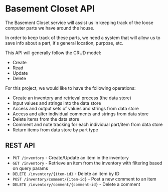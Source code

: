 # Basement Closet API

The Basement Closet service will assist us in keeping track of the loose computer parts we have around the house.

In order to keep track of these parts, we need a system that will allow us to save info about a part, it's general location, purpose, etc.

This API will generally follow the CRUD model:
- Create
- Read
- Update
- Delete

For this project, we would like to have the following operations:

- Create an inventory and retrieval process (the data store)
- Input values and strings into the data store
- Access and output sets of values and strings from data store
- Access and alter individual comments and strings from data store
- Delete items from the data store
- Comment and note tracking for each individual part/item from data store
- Return items from data store by part type

## REST API

- `PUT /inventory` - Create/Update an item in the inventory
- `GET /inventory` - Retrieve an item from the inventory with filtering based on query params
- `DELETE /inventory/{item-id}` - Delete an item by ID
- `POST /inventory/comment/{item-id}` - Post a new comment to an item
- `DELETE /inventory/comment/{comment-id}` - Delete a comment